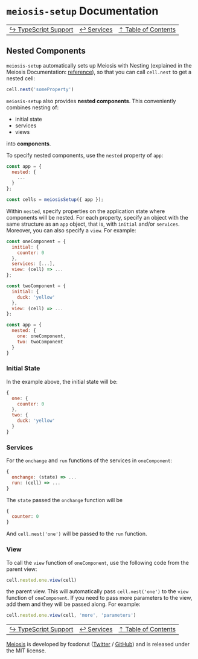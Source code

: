 # `meiosis-setup` Documentation

| | | |
| ---- | ---- | ---- |
| [&rarrhk; TypeScript Support](setup-typescript-support.html) | [&larrhk; Services](setup-services.html) | [&#8673; Table of Contents](setup-toc.html) |

## Nested Components

`meiosis-setup` automatically sets up Meiosis with Nesting (explained in the Meiosis Documentation:
[reference](http://meiosis.js.org/docs/09-nesting.html)), so that you can call `cell.nest` to get a
nested cell:

```js
cell.nest('someProperty')
```

`meiosis-setup` also provides **nested components**. This conveniently combines nesting of:
- initial state
- services
- views

into **components**.

To specify nested components, use the `nested` property of `app`:

```js
const app = {
  nested: {
    ...
  }
};

const cells = meiosisSetup({ app });
```

Within `nested`, specify properties on the application state where components will be nested. For
each property, specify an object with the same structure as an `app` object, that is, with
`initial` and/or `services`. Moreover, you can also specify a `view`. For example:

```js
const oneComponent = {
  initial: {
    counter: 0
  },
  services: [...],
  view: (cell) => ...
};

const twoComponent = {
  initial: {
    duck: 'yellow'
  },
  view: (cell) => ...
};

const app = {
  nested: {
    one: oneComponent,
    two: twoComponent
  }
}
```

### Initial State

In the example above, the initial state will be:

```js
{
  one: {
    counter: 0
  },
  two: {
    duck: 'yellow'
  }
}
```

### Services

For the `onchange` and `run` functions of the services in `oneComponent`:

```js
{
  onchange: (state) => ...
  run: (cell) => ...
}
```

The `state` passed the `onchange` function will be

```js
{
  counter: 0
}
```

And `cell.nest('one')` will be passed to the `run` function.

### View

To call the `view` function of `oneComponent`, use the following code from the parent view:

```js
cell.nested.one.view(cell)
```

the parent view. This will automatically pass `cell.nest('one')` to the `view` function of
`oneComponent`. If you need to pass more parameters to the view, add them and they will be passed
along. For example:

```js
cell.nested.one.view(cell, 'more', 'parameters')
```

| | | |
| ---- | ---- | ---- |
| [&rarrhk; TypeScript Support](setup-typescript-support.html) | [&larrhk; Services](setup-services.html) | [&#8673; Table of Contents](setup-toc.html) |

[Meiosis](https://meiosis.js.org) is developed by foxdonut ([Twitter](http://twitter.com/foxdonut00) /
[GitHub](https://github.com/foxdonut)) and is released under the MIT license.
